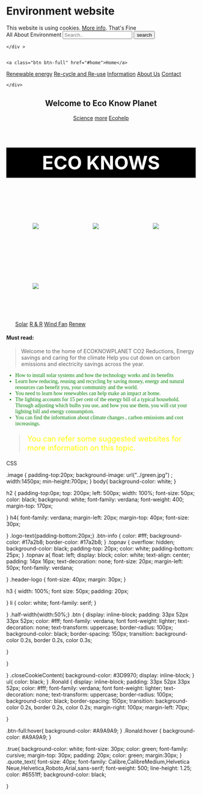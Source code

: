 # Environment website
<!DOCTYPE html>
<html>
<head>
  <title>CSS cheat sheet</title>
  <link rel="stylesheet" type="text/css" href="css/style.css">
</head>
<body >
  <div id="cookieContent">
    <div id="closeCookieContent" style="background-color: black ;color: white;" ></div>
    This website is using cookies. <a href="#" target="_blank">More info</a>. <a class="cookieContentOK">That's Fine</a>
    
</div>

  <meta charset="utf-8">

  <div class="topnav">
    <div class="logo-text">
      <span class="header-logo">All About Environment</span> 
       <input type="text" placeholder="Search..">
    <input type="submit" value="search" class="btn-info">

    </div >
    
   
    <a class="btn btn-full" href="#home">Home</a>
    

  <a href="#renewable energy" class="btn btn-full">Renewable energy</a>
  <a href="Recycle and reuse" class="btn btn-full">Re-cycle and Re-use</a>
  <a href="Information" class="btn btn-full">Information</a>
   <a href="#about"  class="btn btn-full">About Us</a>
  <a href="Contact" class="btn btn-full">Contact</a>

    </div>
    
  
  <center>

  <div class="image">
  <h2 >Welcome to <span class="colorchange">Eco Know </span>Planet</h2>
  <a href="#" class="btn btn-full" >Science</a>
  <a href="#" class="btn btn-full"  >more<a>
   <a href="#" class="btn btn-full" >Ecohelp<a>

</div>
  
  
</center>
  
</div>

</div>
<center>
<h3 style="font-size:50px; color: white; background-color: black;padding: 10px;">ECO KNOWS</h3>
</center>
<img style="padding: 70px" src="solar.png">
<img style="padding: 70px" src="RandR.png">
<img style="padding: 70px" src="windfan2.jpg">
<img style="padding: 70px" src="renew2.jpg">
<ul style="color: black;">
 <div >
   <a href="#" class="Ronald " >Solar</a>
  <a href="#" class="Ronald"  >R & R<a>
   <a href="#" class="Ronald" >Wind Fan<a>
    <a href="#" class="Ronald" >Renew</a>

  
 </div>
</ul>
<h4>Must read:</h4>
<div class="true">
<blockquote> 
<p ><span class="quote_text">Welcome to the home of ECOKNOWPLANET
CO2 Reductions, Energy savings and caring for the climate
Help you cut down on carbon emissions and electricity savings across the year.</span>
</blockquote>

  <ul class="false">
<li style="color: black;font-family: cursive;color: green"> How to install solar systems and how the technology works and its benefits</li>
<li style="color: black;font-family:cursive;color: green"> Learn how reducing, reusing and recycling by saving money, energy and natural resources can benefit you, your community and the world.</li>
<li style="color: black;font-family: cursive;color: green"> You need to learn how renewables can help make an impact at home.</li>
<li style="color: black;font-family: cursive;color: green"> The lighting accounts for 15 per cent of the energy bill of a typical household. Through adjusting which bulbs you use, and how you use them, you will cut your lighting bill and energy consumption.</li>
<li style="color: black;font-family: cursive;color: green"> You can find the information about climate changes , carbon emissions and cost increasings.</li>
 </ul>

</p>
  
  <blockquote style="color: yellow; ;font-size: 20px; ">You can refer some suggested websites for more information on this topic.</blockquote>







</p>
</body>
</html>

CSS

.image
{
	padding-top:20px;
	background-image: url("../green.jpg") ;
	width:1450px;
	min-height:700px;
}
body{
	background-color: white;
}




h2
{
	padding-top:0px;
	top: 200px;
	left: 500px;
	width: 100%;
	font-size: 50px;
	color: black;
	 background: white;
    font-family: verdana;
    font-weight: 400;
    margin-top: 170px;

}
h4{
	font-family: verdana;
	margin-left: 20px;
	margin-top: 40px;
	font-size: 30px;

}
.logo-text{padding-bottom:20px;}
.btn-info {
  color: #fff;
  background-color: #17a2b8;
  border-color: #17a2b8;
}
.topnav {
  overflow: hidden;
  background-color: black;
  padding-top: 20px;
  color: white;
  padding-bottom: 25px;
}
.topnav a{
  float: left;
  display: block;
  color: white;
  text-align: center;
  padding: 14px 16px;
  text-decoration: none;
  font-size: 20px;
  margin-left: 50px;
  font-family: verdana;

  }
.header-logo
{
	font-size: 40px;
	margin: 30px;
}

h3
{
	width: 100%;
	font size: 50px;
	padding: 20px;

}
li
{
	color: white;
	font-family: serif;
}

}
.half-width{width:50%;}
.btn {
	display: inline-block;
	padding: 33px 52px 33px 52px;
    color: #fff;
    font-family: verdana;
	font font-weight: lighter;
	text-decoration: none;
	text-transform: uppercase;
	border-radius: 100px;
	background-color: black;
	border-spacing: 150px;
	transition: background-color 0.2s, border 0.2s, color 0.3s;


}

}

}
.closeCookieContent{
	background-color: #3D9970;
	display: inline-block;
}
ul{
	color: black;
}
.Ronald
{
	display: inline-block;
	padding: 33px 52px 33px 52px;
    color: #fff;
    font-family: verdana;
	font font-weight: lighter;
	text-decoration: none;
	text-transform: uppercase;
	border-radius: 100px;
	background-color: black;
	border-spacing: 150px;
	transition: background-color 0.2s, border 0.2s, color 0.2s;
	margin-right: 100px;
	margin-left: 70px;

}

.btn-full:hover{
	background-color: #A9A9A9;
}
.Ronald:hover
{
	background-color: #A9A9A9;
}

.true{
	background-color: white;
	font-size: 30px;
	color: green;
	font-family: cursive;
	margin-top: 30px;
	padding: 20px;
	color: green;
	margin:30px;
}
.quote_text{
	font-size: 40px;
    font-family: Calibre,CalibreMedium,Helvetica Neue,Helvetica,Roboto,Arial,sans-serif;
    font-weight: 500;
    line-height: 1.25;
    color:  #6551ff;
    background-color: black;
    
}


